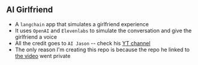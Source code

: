## AI Girlfriend
- A `langchain` app that simulates a girlfriend experience
- It uses `OpenAI` and `Elevenlabs` to simulate the conversation and give the girlfriend a voice
- All the credit goes to `AI Jason` -- check his [YT channel](https://www.youtube.com/@AIJasonZ)
- The only reason I'm creating this repo is because the repo he linked to [the video](https://youtu.be/5htSGLCroc8?list=PL6CtluK8pI071MqHrqYA-kLPvbgoHpq9k) went private
